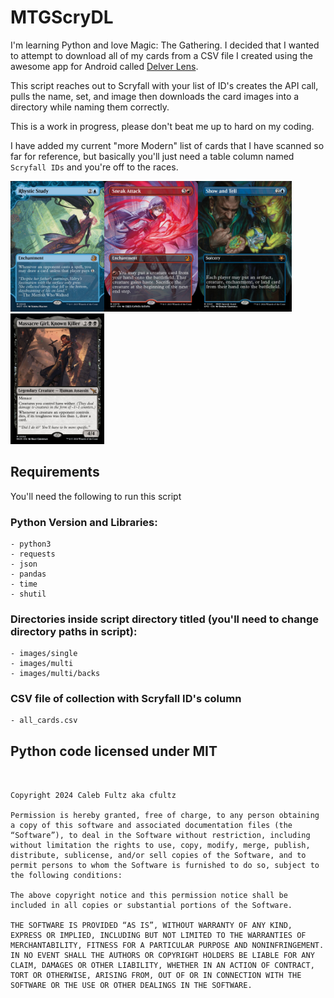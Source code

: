 # MTGScryDL

I'm learning Python and love Magic: The Gathering. I decided that I wanted to attempt to download all of my cards from a CSV file I created using the awesome app for Android called [Delver Lens](https://www.delverlab.com/).

This script reaches out to Scryfall with your list of ID's creates the API call, pulls the name, set, and image then downloads the card images into a directory while naming them correctly. 

This is a work in progress, please don't beat me up to hard on my coding.

I have added my current "more Modern" list of cards that I have scanned so far for reference, but basically you'll just need a table column named ``Scryfall IDs`` and you're off to the races.

<img src="wot-25-rhystic-study.jpg" width="150px"/><img src="wot-79-sneak-attack.jpg" width="150px"/><img src="spg-21-show-and-tell.jpg" width="150px"/><img src="mkm-94-massacre-girl-known-killer.jpg" width="150px"/>

## Requirements

You'll need the following to run this script

### Python Version and Libraries:
```
- python3
- requests
- json
- pandas
- time
- shutil
```
### Directories inside script directory titled (you'll need to change directory paths in script): 
```
- images/single 
- images/multi 
- images/multi/backs
```
### CSV file of collection with Scryfall ID's column
```
- all_cards.csv 
```

## Python code licensed under MIT
```


Copyright 2024 Caleb Fultz aka cfultz

Permission is hereby granted, free of charge, to any person obtaining a copy of this software and associated documentation files (the “Software”), to deal in the Software without restriction, including without limitation the rights to use, copy, modify, merge, publish, distribute, sublicense, and/or sell copies of the Software, and to permit persons to whom the Software is furnished to do so, subject to the following conditions:

The above copyright notice and this permission notice shall be included in all copies or substantial portions of the Software.

THE SOFTWARE IS PROVIDED “AS IS”, WITHOUT WARRANTY OF ANY KIND, EXPRESS OR IMPLIED, INCLUDING BUT NOT LIMITED TO THE WARRANTIES OF MERCHANTABILITY, FITNESS FOR A PARTICULAR PURPOSE AND NONINFRINGEMENT. IN NO EVENT SHALL THE AUTHORS OR COPYRIGHT HOLDERS BE LIABLE FOR ANY CLAIM, DAMAGES OR OTHER LIABILITY, WHETHER IN AN ACTION OF CONTRACT, TORT OR OTHERWISE, ARISING FROM, OUT OF OR IN CONNECTION WITH THE SOFTWARE OR THE USE OR OTHER DEALINGS IN THE SOFTWARE.

```